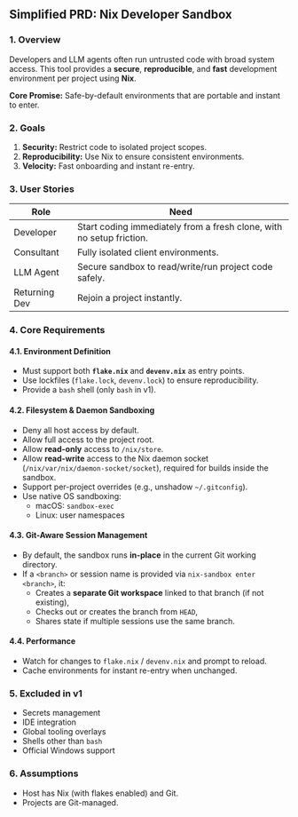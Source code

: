 ## Simplified PRD: Nix Developer Sandbox

### 1. Overview

Developers and LLM agents often run untrusted code with broad system access. This tool provides a **secure**, **reproducible**, and **fast** development environment per project using **Nix**.

**Core Promise:** Safe-by-default environments that are portable and instant to enter.

### 2. Goals

1. **Security:** Restrict code to isolated project scopes.
2. **Reproducibility:** Use Nix to ensure consistent environments.
3. **Velocity:** Fast onboarding and instant re-entry.

### 3. User Stories

| Role          | Need                                                                 |
| ------------- | -------------------------------------------------------------------- |
| Developer     | Start coding immediately from a fresh clone, with no setup friction. |
| Consultant    | Fully isolated client environments.                                  |
| LLM Agent     | Secure sandbox to read/write/run project code safely.                |
| Returning Dev | Rejoin a project instantly.                                          |

### 4. Core Requirements

#### 4.1. Environment Definition

- Must support both **`flake.nix`** and **`devenv.nix`** as entry points.
- Use lockfiles (`flake.lock`, `devenv.lock`) to ensure reproducibility.
- Provide a `bash` shell (only `bash` in v1).

#### 4.2. Filesystem & Daemon Sandboxing

- Deny all host access by default.
- Allow full access to the project root.
- Allow **read-only** access to `/nix/store`.
- Allow **read-write** access to the Nix daemon socket (`/nix/var/nix/daemon-socket/socket`), required for builds inside the sandbox.
- Support per-project overrides (e.g., unshadow `~/.gitconfig`).
- Use native OS sandboxing:
  - macOS: `sandbox-exec`
  - Linux: user namespaces

#### 4.3. Git-Aware Session Management

- By default, the sandbox runs **in-place** in the current Git working directory.
- If a `<branch>` or session name is provided via `nix-sandbox enter <branch>`, it:
  - Creates a **separate Git workspace** linked to that branch (if not existing),
  - Checks out or creates the branch from `HEAD`,
  - Shares state if multiple sessions use the same branch.

#### 4.4. Performance

- Watch for changes to `flake.nix` / `devenv.nix` and prompt to reload.
- Cache environments for instant re-entry when unchanged.

### 5. Excluded in v1

- Secrets management
- IDE integration
- Global tooling overlays
- Shells other than `bash`
- Official Windows support

### 6. Assumptions

- Host has Nix (with flakes enabled) and Git.
- Projects are Git-managed.
